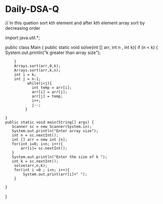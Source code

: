 # Daily-DSA-Q

// In this quetion sort kth element and after kth element array sort by decreasing order 

import java.util.*;

public class Main
{
    public static void solve(int [] arr, int n , int k){
         if (n < k) {
        System.out.println("k greater than array size");
         
        }
        Arrays.sort(arr,0,k);
        Arrays.sort(arr,k,n);
        int i = k; 
        int j = n-1;
              while(i<j){
                int temp = arr[i];
                arr[i] = arr[j];
                arr[j] = temp;
                i++;
                j--;
             }

    }
	public static void main(String[] args) {
	   Scanner sc = new Scanner(System.in);
	   System.out.println("Enter array size");
	   int n = sc.nextInt();
	   int [] arr = new int [n];
	   for(int i=0; i<n; i++){
	       arr[i]= sc.nextInt();
	   }
	   System.out.println("Enter the size of k ");
	   int k = sc.nextInt();
	    solve(arr,n,k);
	    for(int i =0 ; i<n; i++){
	        System.out.print(arr[i]+" ");
	    }
	  
	}
}
